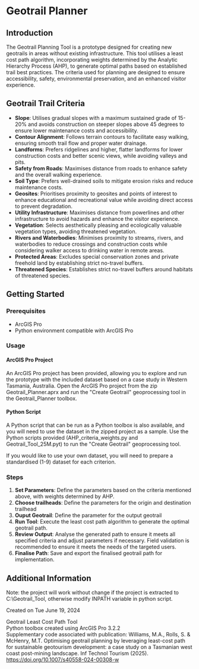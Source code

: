 # Geotrail Planner

## Introduction
The Geotrail Planning Tool is a prototype designed for creating new geotrails in areas without existing infrastructure. This tool utilises a least cost path algorithm, incorporating weights determined by the Analytic Hierarchy Process (AHP), to generate optimal paths based on established trail best practices. The criteria used for planning are designed to ensure accessibility, safety, environmental preservation, and an enhanced visitor experience.

## Geotrail Trail Criteria
- **Slope**: Utilises gradual slopes with a maximum sustained grade of 15-20% and avoids construction on steeper slopes above 45 degrees to ensure lower maintenance costs and accessibility.
- **Contour Alignment**: Follows terrain contours to facilitate easy walking, ensuring smooth trail flow and proper water drainage.
- **Landforms**: Prefers ridgelines and higher, flatter landforms for lower construction costs and better scenic views, while avoiding valleys and pits.
- **Safety from Roads**: Maximises distance from roads to enhance safety and the overall walking experience.
- **Soil Type**: Prefers well-drained soils to mitigate erosion risks and reduce maintenance costs.
- **Geosites**: Prioritises proximity to geosites and points of interest to enhance educational and recreational value while avoiding direct access to prevent degradation.
- **Utility Infrastructure**: Maximises distance from powerlines and other infrastructure to avoid hazards and enhance the visitor experience.
- **Vegetation**: Selects aesthetically pleasing and ecologically valuable vegetation types, avoiding threatened vegetation.
- **Rivers and Waterbodies**: Minimises proximity to streams, rivers, and waterbodies to reduce crossings and construction costs while considering walker access to drinking water in remote areas.
- **Protected Areas**: Excludes special conservation zones and private freehold land by establishing strict no-travel buffers.
- **Threatened Species**: Establishes strict no-travel buffers around habitats of threatened species.

## Getting Started

### Prerequisites
- ArcGIS Pro
- Python environment compatible with ArcGIS Pro

### Usage
#### ArcGIS Pro Project
An ArcGIS Pro project has been provided, allowing you to explore and run the prototype with the included dataset based on a case study in Western Tasmania, Australia. Open the ArcGIS Pro project from the zip Geotrail_Planner.aprx and run the "Create Geotrail" geoprocessing tool in the Geotrail_Planner toolbox.

#### Python Script
A Python script that can be run as a Python toolbox is also available, and you will need to use the dataset in the zipped project as a sample. Use the Python scripts provided (AHP_criteria_weights.py and Geotrail_Tool_25M.pyt) to run the "Create Geotrail" geoprocessing tool.

If you would like to use your own dataset, you will need to prepare a standardised (1-9) dataset for each criterion. 

### Steps
1. **Set Parameters**: Define the parameters based on the criteria mentioned above, with weights determined by AHP.
2. **Choose trailheads**: Define the parameters for the origin and destination trailhead
3. **Ouput Geotrail**: Define the parameter for the output geotrail
4. **Run Tool**: Execute the least cost path algorithm to generate the optimal geotrail path.
5. **Review Output**: Analyse the generated path to ensure it meets all specified criteria and adjust parameters if necessary. Field validation is recommended to ensure it meets the needs of the targeted users.
6. **Finalise Path**: Save and export the finalised geotrail path for implementation.

## Additional Information

Note: the project will work without change if the project is extracted to C:\Geotrail_Tool\, otherwise modify INPATH variable in python script.

Created on Tue June 19, 2024

Geotrail Least Cost Path Tool  
Python toolbox created using ArcGIS Pro 3.2.2  
Supplementary code associated with publication: Williams, M.A., Rolls, S. & McHenry, M.T. Optimising geotrail planning by leveraging least-cost path for sustainable geotourism development: a case study on a Tasmanian west coast post-mining landscape. Inf Technol Tourism (2025). https://doi.org/10.1007/s40558-024-00308-w
